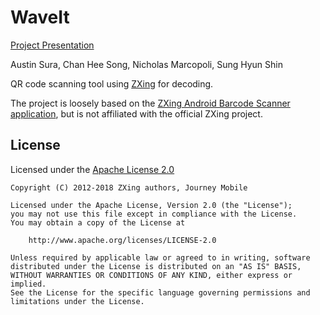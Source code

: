 # WaveIt

[Project Presentation](https://docs.google.com/presentation/d/1v77355-3u7jdlaBFPJn99dseQOhSDQ06xRQhjb_wIic/edit?usp=sharing)

Austin Sura, Chan Hee Song, Nicholas Marcopoli, Sung Hyun Shin

QR code scanning tool using [ZXing][2] for decoding.



The project is loosely based on the [ZXing Android Barcode Scanner application][2], but is not affiliated with the official ZXing project.





## License

Licensed under the [Apache License 2.0][7]

	Copyright (C) 2012-2018 ZXing authors, Journey Mobile

	Licensed under the Apache License, Version 2.0 (the "License");
	you may not use this file except in compliance with the License.
	You may obtain a copy of the License at

	    http://www.apache.org/licenses/LICENSE-2.0

	Unless required by applicable law or agreed to in writing, software
	distributed under the License is distributed on an "AS IS" BASIS,
	WITHOUT WARRANTIES OR CONDITIONS OF ANY KIND, either express or implied.
	See the License for the specific language governing permissions and
	limitations under the License.



[1]: http://journeyapps.com
[2]: https://github.com/zxing/zxing/
[3]: https://github.com/zxing/zxing/wiki/Scanning-Via-Intent
[4]: https://github.com/journeyapps/zxing-android-embedded/blob/2.x/README.md
[5]: zxing-android-embedded/src/com/google/zxing/integration/android/IntentIntegrator.java
[7]: http://www.apache.org/licenses/LICENSE-2.0

